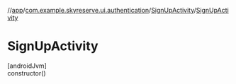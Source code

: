 //[app](../../../index.md)/[com.example.skyreserve.ui.authentication](../index.md)/[SignUpActivity](index.md)/[SignUpActivity](-sign-up-activity.md)

# SignUpActivity

[androidJvm]\
constructor()
